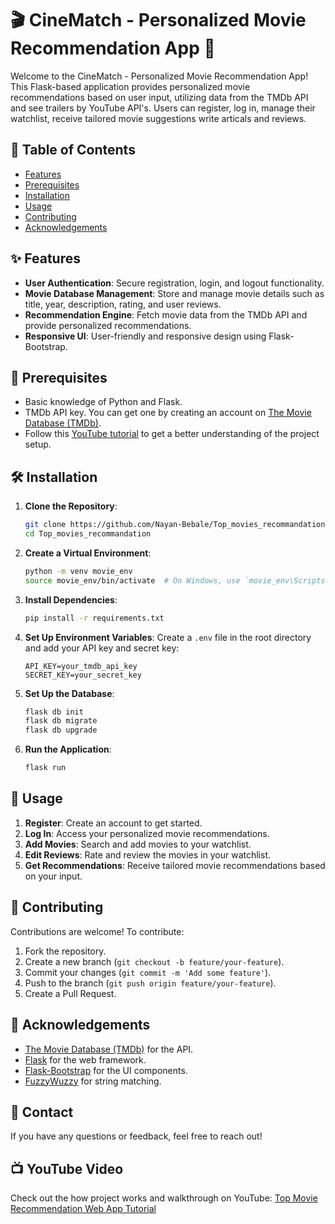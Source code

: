# 🎬 CineMatch - Personalized Movie Recommendation App 🍿

Welcome to the CineMatch - Personalized Movie Recommendation App! This Flask-based application provides personalized movie recommendations based on user input, utilizing data from the TMDb API and see trailers by YouTube API's. Users can register, log in, manage their watchlist, receive tailored movie suggestions write articals and reviews.

## 📑 Table of Contents
- [Features](#features)
- [Prerequisites](#prerequisites)
- [Installation](#installation)
- [Usage](#usage)
- [Contributing](#contributing)
- [Acknowledgements](#acknowledgements)

## ✨ Features
- **User Authentication**: Secure registration, login, and logout functionality.
- **Movie Database Management**: Store and manage movie details such as title, year, description, rating, and user reviews.
- **Recommendation Engine**: Fetch movie data from the TMDb API and provide personalized recommendations.
- **Responsive UI**: User-friendly and responsive design using Flask-Bootstrap.

## 🎥 Prerequisites
- Basic knowledge of Python and Flask.
- TMDb API key. You can get one by creating an account on [The Movie Database (TMDb)](https://www.themoviedb.org/).
- Follow this [YouTube tutorial](https://www.youtube.com/watch?v=1xtrIEwY_zY&t=793s) to get a better understanding of the project setup.

## 🛠 Installation

1. **Clone the Repository**:
    ```sh
    git clone https://github.com/Nayan-Bebale/Top_movies_recommandation.git
    cd Top_movies_recommandation
    ```

2. **Create a Virtual Environment**:
    ```sh
    python -m venv movie_env
    source movie_env/bin/activate  # On Windows, use `movie_env\Scripts\activate`
    ```

3. **Install Dependencies**:
    ```sh
    pip install -r requirements.txt
    ```

4. **Set Up Environment Variables**:
    Create a `.env` file in the root directory and add your API key and secret key:
    ```
    API_KEY=your_tmdb_api_key
    SECRET_KEY=your_secret_key
    ```

5. **Set Up the Database**:
    ```sh
    flask db init
    flask db migrate
    flask db upgrade
    ```

6. **Run the Application**:
    ```sh
    flask run
    ```

## 🚀 Usage

1. **Register**: Create an account to get started.
2. **Log In**: Access your personalized movie recommendations.
3. **Add Movies**: Search and add movies to your watchlist.
4. **Edit Reviews**: Rate and review the movies in your watchlist.
5. **Get Recommendations**: Receive tailored movie recommendations based on your input.

## 🤝 Contributing

Contributions are welcome! To contribute:

1. Fork the repository.
2. Create a new branch (`git checkout -b feature/your-feature`).
3. Commit your changes (`git commit -m 'Add some feature'`).
4. Push to the branch (`git push origin feature/your-feature`).
5. Create a Pull Request.

## 🙏 Acknowledgements

- [The Movie Database (TMDb)](https://www.themoviedb.org/) for the API.
- [Flask](https://flask.palletsprojects.com/) for the web framework.
- [Flask-Bootstrap](https://pythonhosted.org/Flask-Bootstrap/) for the UI components.
- [FuzzyWuzzy](https://github.com/seatgeek/fuzzywuzzy) for string matching.

## 📧 Contact

If you have any questions or feedback, feel free to reach out!

## 📺 YouTube Video

Check out the how project works and walkthrough on YouTube: [Top Movie Recommendation Web App Tutorial](https://www.youtube.com/watch?v=0lxi6SZL3u8)

